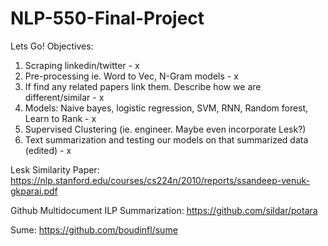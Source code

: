 # NLP-550-Final-Project
Lets Go!
Objectives:
1. Scraping linkedin/twitter - x
2. Pre-processing ie. Word to Vec, N-Gram models - x
3. If find any related papers link them. Describe how we are different/similar - x
4. Models: Naive bayes, logistic regression, SVM, RNN, Random forest, Learn to Rank - x
5. Supervised Clustering (ie. engineer. Maybe even incorporate Lesk?)
6. Text summarization and testing our models on that summarized data (edited) - x

Lesk Similarity Paper:
https://nlp.stanford.edu/courses/cs224n/2010/reports/ssandeep-venuk-gkparai.pdf

Github Multidocument ILP Summarization:
https://github.com/sildar/potara

Sume:
https://github.com/boudinfl/sume
